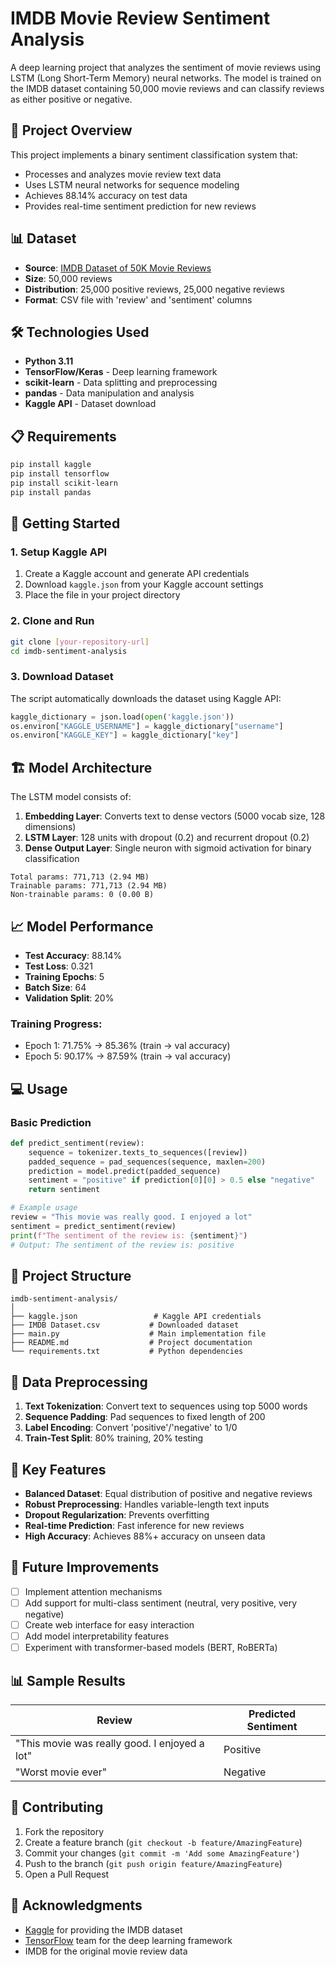 # IMDB Movie Review Sentiment Analysis

A deep learning project that analyzes the sentiment of movie reviews using LSTM (Long Short-Term Memory) neural networks. The model is trained on the IMDB dataset containing 50,000 movie reviews and can classify reviews as either positive or negative.

## 🎯 Project Overview

This project implements a binary sentiment classification system that:
- Processes and analyzes movie review text data
- Uses LSTM neural networks for sequence modeling
- Achieves 88.14% accuracy on test data
- Provides real-time sentiment prediction for new reviews

## 📊 Dataset

- **Source**: [IMDB Dataset of 50K Movie Reviews](https://www.kaggle.com/datasets/lakshmi25npathi/imdb-dataset-of-50k-movie-reviews)
- **Size**: 50,000 reviews
- **Distribution**: 25,000 positive reviews, 25,000 negative reviews
- **Format**: CSV file with 'review' and 'sentiment' columns

## 🛠️ Technologies Used

- **Python 3.11**
- **TensorFlow/Keras** - Deep learning framework
- **scikit-learn** - Data splitting and preprocessing
- **pandas** - Data manipulation and analysis
- **Kaggle API** - Dataset download

## 📋 Requirements

```bash
pip install kaggle
pip install tensorflow
pip install scikit-learn
pip install pandas
```

## 🚀 Getting Started

### 1. Setup Kaggle API

1. Create a Kaggle account and generate API credentials
2. Download `kaggle.json` from your Kaggle account settings
3. Place the file in your project directory

### 2. Clone and Run

```bash
git clone [your-repository-url]
cd imdb-sentiment-analysis
```

### 3. Download Dataset

The script automatically downloads the dataset using Kaggle API:

```python
kaggle_dictionary = json.load(open('kaggle.json'))
os.environ["KAGGLE_USERNAME"] = kaggle_dictionary["username"]
os.environ["KAGGLE_KEY"] = kaggle_dictionary["key"]
```

## 🏗️ Model Architecture

The LSTM model consists of:

1. **Embedding Layer**: Converts text to dense vectors (5000 vocab size, 128 dimensions)
2. **LSTM Layer**: 128 units with dropout (0.2) and recurrent dropout (0.2)
3. **Dense Output Layer**: Single neuron with sigmoid activation for binary classification

```
Total params: 771,713 (2.94 MB)
Trainable params: 771,713 (2.94 MB)
Non-trainable params: 0 (0.00 B)
```

## 📈 Model Performance

- **Test Accuracy**: 88.14%
- **Test Loss**: 0.321
- **Training Epochs**: 5
- **Batch Size**: 64
- **Validation Split**: 20%

### Training Progress:
- Epoch 1: 71.75% → 85.36% (train → val accuracy)
- Epoch 5: 90.17% → 87.59% (train → val accuracy)

## 💻 Usage

### Basic Prediction

```python
def predict_sentiment(review):
    sequence = tokenizer.texts_to_sequences([review])
    padded_sequence = pad_sequences(sequence, maxlen=200)
    prediction = model.predict(padded_sequence)
    sentiment = "positive" if prediction[0][0] > 0.5 else "negative"
    return sentiment

# Example usage
review = "This movie was really good. I enjoyed a lot"
sentiment = predict_sentiment(review)
print(f"The sentiment of the review is: {sentiment}")
# Output: The sentiment of the review is: positive
```

## 📁 Project Structure

```
imdb-sentiment-analysis/
│
├── kaggle.json                 # Kaggle API credentials
├── IMDB Dataset.csv           # Downloaded dataset
├── main.py                    # Main implementation file
├── README.md                  # Project documentation
└── requirements.txt           # Python dependencies
```

## 🔄 Data Preprocessing

1. **Text Tokenization**: Convert text to sequences using top 5000 words
2. **Sequence Padding**: Pad sequences to fixed length of 200
3. **Label Encoding**: Convert 'positive'/'negative' to 1/0
4. **Train-Test Split**: 80% training, 20% testing

## 🎯 Key Features

- **Balanced Dataset**: Equal distribution of positive and negative reviews
- **Robust Preprocessing**: Handles variable-length text inputs
- **Dropout Regularization**: Prevents overfitting
- **Real-time Prediction**: Fast inference for new reviews
- **High Accuracy**: Achieves 88%+ accuracy on unseen data

## 🔮 Future Improvements

- [ ] Implement attention mechanisms
- [ ] Add support for multi-class sentiment (neutral, very positive, very negative)
- [ ] Create web interface for easy interaction
- [ ] Add model interpretability features
- [ ] Experiment with transformer-based models (BERT, RoBERTa)

## 📊 Sample Results

| Review | Predicted Sentiment |
|--------|-------------------|
| "This movie was really good. I enjoyed a lot" | Positive |
| "Worst movie ever" | Negative |

## 🤝 Contributing

1. Fork the repository
2. Create a feature branch (`git checkout -b feature/AmazingFeature`)
3. Commit your changes (`git commit -m 'Add some AmazingFeature'`)
4. Push to the branch (`git push origin feature/AmazingFeature`)
5. Open a Pull Request

## 🙏 Acknowledgments

- [Kaggle](https://www.kaggle.com/) for providing the IMDB dataset
- [TensorFlow](https://www.tensorflow.org/) team for the deep learning framework
- IMDB for the original movie review data
